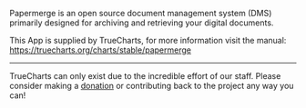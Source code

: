 Papermerge is an open source document management system (DMS) primarily designed for archiving and retrieving your digital documents.

This App is supplied by TrueCharts, for more information visit the manual: https://truecharts.org/charts/stable/papermerge

---

TrueCharts can only exist due to the incredible effort of our staff.
Please consider making a [donation](https://truecharts.org/docs/about/sponsor) or contributing back to the project any way you can!
